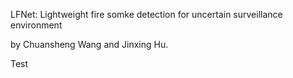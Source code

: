 LFNet: Lightweight fire somke detection for uncertain surveillance environment

by Chuansheng Wang and Jinxing Hu.

Test
